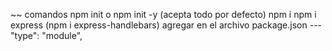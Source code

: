 ~~ comandos
npm init o npm init -y (acepta todo por defecto)
npm i
npm i express
(npm i express-handlebars)
agregar en el archivo package.json
--- "type": "module",

